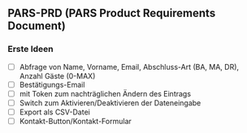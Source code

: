 ## PARS-PRD (PARS Product Requirements Document)

### Erste Ideen
- [ ] Abfrage von Name, Vorname, Email, Abschluss-Art (BA, MA, DR), Anzahl Gäste (0-MAX)
- [ ] Bestätigungs-Email
- [ ] mit Token zum nachträglichen Ändern des Eintrags
- [ ] Switch zum Aktivieren/Deaktivieren der Dateneingabe
- [ ] Export als CSV-Datei
- [ ] Kontakt-Button/Kontakt-Formular

